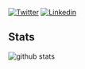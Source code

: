 [![Twitter](https://img.shields.io/badge/-Twitter-222222?style=flat-square&logo=twitter&logoColor=white&link=https://twitter.com/AbusalehSaif)](https://twitter.com/ScientificGhosh/)
[![Linkedin](https://img.shields.io/badge/-LinkedIn-222222?style=flat-square&logo=Linkedin&logoColor=white&link=https://www.linkedin.com/in/saif-abusaleh/)](https://www.linkedin.com/in/sudiptoghosh99/)

## Stats
![github stats](https://github-readme-stats.vercel.app/api?username=saifabusaleh&show_icons=true&count_private=true&theme=dark)

<!--
**saifabusaleh/saifabusaleh** is a ✨ _special_ ✨ repository because its `README.md` (this file) appears on your GitHub profile.

Here are some ideas to get you started:

- 🔭 I’m currently working on ...
- 🌱 I’m currently learning ...
- 👯 I’m looking to collaborate on ...
- 🤔 I’m looking for help with ...
- 💬 Ask me about ...
- 📫 How to reach me: ...
- 😄 Pronouns: ...
- ⚡ Fun fact: ...
-->
